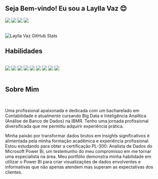 
## Seja Bem-vindo! Eu sou a Laylla Vaz 😊

<div> 
     <a href="https://www.linkedin.com/in/laylla-vaz" target="_blank"><img src="https://img.shields.io/badge/-LinkedIn-%230077B5?style=for-the-badge&logo=linkedin&logoColor=white" target="_blank"></a>
    <a href="" target="_blank"><img src="https://img.shields.io/badge/-Instagram-%23E4405F?style=for-the-badge&logo=instagram&logoColor=white" target="_blank"></a>
    <a href = "mailto:laylla.vaz@icloud.com"><img src="https://img.shields.io/badge/Mail-D14836?style=for-the-badge&logo=apple&logoColor=white" target="_blank"></a>
    <a href = "https://wa.me/5521975663653"><img src="https://img.shields.io/badge/WhatsApp-25D366?style=for-the-badge&logo=whatsapp&logoColor=white" target="_blank"></a>
</div style="display: inline_block"><br/>

![Laylla Vaz GitHub Stats](https://github-readme-stats.vercel.app/api?username=LayllaVaz&show_icons=true&theme=radical)

## Habilidades

<div style="display: inline_block"><br/> 
     <img src="https://img.shields.io/badge/Power%20Bi-E37400?style=for-the-badge&logo=google%20analytics&logoColor=white"/>
    <img src="https://img.shields.io/badge/Microsoft_Excel-217346?style=for-the-badge&logo=microsoft-excel&logoColor=white"/>
    <img src="https://img.shields.io/badge/Microsoft_SharePoint-0078D4?style=for-the-badge&logo=microsoft-sharepoint&logoColor=white"/>
    <img src="https://img.shields.io/badge/SAP-0FAAFF?style=for-the-badge&logo=sap&logoColor=white"/>
     <img src="https://img.shields.io/badge/TOTVS-0FAAFF?style=for-the-badge&logo=totvs&logoColor=white"/>
    <img src="https://img.shields.io/badge/Visual_Studio_Code-0078D4?style=for-the-badge&logo=visual%20studio%20code&logoColor=white"/>
    <img src="https://img.shields.io/badge/Microsoft_Office-D83B01?style=for-the-badge&logo=microsoft-office&logoColor=white"/>
    <img src="https://img.shields.io/badge/Google%20Sheets-34A853?style=for-the-badge&logo=google-sheets&logoColor=white"/>
     <img src="https://img.shields.io/badge/ChatGPT-000000?style=for-the-badge&logo=codepen&logoColor=white"/>
</div><br/>

## Sobre Mim

<div div style="display: inline_block"><br/> 
 <p>Uma profissional apaixonada e dedicada com um bacharelado em Contabilidade e atualmente cursando Big Data e Inteligência Analítica (Análise de Banco de Dados) na IBMR. Tenho uma jornada profissional diversificada que me permitiu adquirir experiência prática.

Minha paixão por transformar dados brutos em insights significativos é alimentada pela minha formação acadêmica e experiência profissional. 
Estou estudando para obter a certificação PL-300: Analista de Dados do Microsoft Power Bi, um testemunho do meu compromisso em me tornar uma especialista na área. Meu portfólio demonstra minha habilidade em utilizar o Power BI para criar visualizações de dados envolventes e informativas que não apenas atendem mas superam as expectativas dos clientes.</p>
</div><br/>
